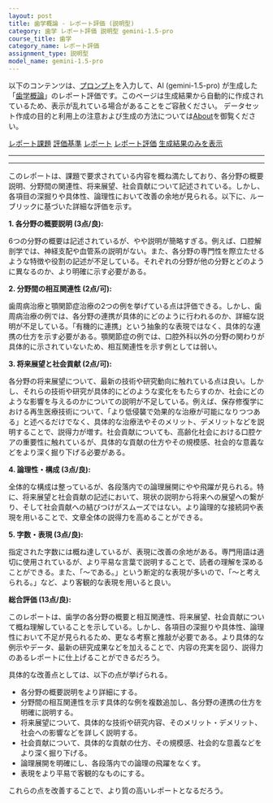 ```yaml
---
layout: post
title: 歯学概論 - レポート評価 (説明型)
category: 歯学 レポート評価 説明型 gemini-1.5-pro
course_title: 歯学
category_name: レポート評価
assignment_type: 説明型
model_name: gemini-1.5-pro
---
```


以下のコンテンツは、[プロンプト](https://github.com/takedatoshiyuki/synthetic_assignments/tree/main/generated/歯学/gemini-1.5-pro/prompt_レポート評価-説明型.md)を入力して、AI (gemini-1.5-pro) が生成した「[歯学概論](/contents/歯学/)」のレポート評価です。このページは生成結果から自動的に作成されているため、表示が乱れている場合があることをご容赦ください。
データセット作成の目的と利用上の注意および生成の方法については[About](/About)を御覧ください。

[レポート課題](../レポート課題-説明型)
[評価基準](../評価基準-説明型)
[レポート](../レポート-説明型)
[レポート評価](../レポート評価-説明型)
[生成結果のみを表示](https://github.com/takedatoshiyuki/synthetic_assignments/tree/main/generated/歯学/gemini-1.5-pro/レポート評価-説明型.md)
  

***
***
  
このレポートは、課題で要求されている内容を概ね満たしており、各分野の概要説明、分野間の関連性、将来展望、社会貢献について記述されている。しかし、各項目の深掘りや具体性、論理性において改善の余地が見られる。以下に、ルーブリックに基づいた詳細な評価を示す。

**1. 各分野の概要説明 (3点/良):**

6つの分野の概要は記述されているが、やや説明が簡略すぎる。例えば、口腔解剖学では、神経支配や血管系の説明がない。また、各分野の専門性を際立たせるような特徴や役割の記述が不足している。それぞれの分野が他の分野とどのように異なるのか、より明確に示す必要がある。

**2. 分野間の相互関連性 (2点/可):**

歯周病治療と顎関節症治療の2つの例を挙げている点は評価できる。しかし、歯周病治療の例では、各分野の連携が具体的にどのように行われるのか、詳細な説明が不足している。「有機的に連携」という抽象的な表現ではなく、具体的な連携の仕方を示す必要がある。顎関節症の例では、口腔外科以外の分野の関わりが具体的に示されていないため、相互関連性を示す例としては弱い。

**3. 将来展望と社会貢献 (2点/可):**

各分野の将来展望について、最新の技術や研究動向に触れている点は良い。しかし、それらの技術や研究が具体的にどのような変化をもたらすのか、社会にどのような影響を与えるのかについての説明が不足している。例えば、保存修復学における再生医療技術について、「より低侵襲で効果的な治療が可能になりつつある」と述べるだけでなく、具体的な治療法やそのメリット、デメリットなどを説明することで、説得力が増す。社会貢献についても、高齢化社会における口腔ケアの重要性に触れているが、具体的な貢献の仕方やその規模感、社会的な意義などをより深く掘り下げる必要がある。

**4. 論理性・構成 (3点/良):**

全体的な構成は整っているが、各段落内での論理展開にやや飛躍が見られる。特に、将来展望と社会貢献の記述において、現状の説明から将来への展望への繋がり、そして社会貢献への結びつけがスムーズではない。より論理的な接続詞や表現を用いることで、文章全体の説得力を高めることができる。

**5. 字数・表現 (3点/良):**

指定された字数には概ね達しているが、表現に改善の余地がある。専門用語は適切に使用されているが、より平易な言葉で説明することで、読者の理解を深めることができる。また、「〜である。」という断定的な表現が多いので、「〜と考えられる。」など、より客観的な表現を用いると良い。

**総合評価 (13点/良):**

このレポートは、歯学の各分野の概要と相互関連性、将来展望、社会貢献について概ね理解していることを示している。しかし、各項目の深掘りや具体性、論理性において不足が見られるため、更なる考察と推敲が必要である。より具体的な例示やデータ、最新の研究成果などを加えることで、内容の充実を図り、説得力のあるレポートに仕上げることができるだろう。


具体的な改善点としては、以下の点が挙げられる。

* 各分野の概要説明をより詳細にする。
* 分野間の相互関連性を示す具体的な例を複数追加し、各分野の連携の仕方を明確に説明する。
* 将来展望について、具体的な技術や研究内容、そのメリット・デメリット、社会への影響などを詳しく説明する。
* 社会貢献について、具体的な貢献の仕方、その規模感、社会的な意義などをより深く掘り下げる。
* 論理展開を明確にし、各段落内での論理の飛躍をなくす。
* 表現をより平易で客観的なものにする。


これらの点を改善することで、より質の高いレポートとなるだろう。
